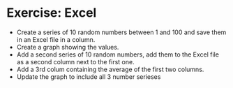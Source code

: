 # Exercise: Excel

* Create a series of 10 random numbers between 1 and 100 and save them in an Excel file in a column.
* Create a graph showing the values.
* Add a second series of 10 random numbers, add them to the Excel file as a second column next to the first one.
* Add a 3rd colum containing the average of the first two columns.
* Update the graph to include all 3 number serieses


